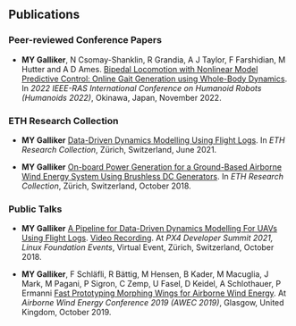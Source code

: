 ## Publications

### Peer-reviewed Conference Papers

* **MY Galliker**, N Csomay-Shanklin, R Grandia, A J Taylor, F Farshidian, M Hutter and A D Ames. [Bipedal Locomotion with Nonlinear Model Predictive Control: Online Gait Generation using Whole-Body Dynamics](https://arxiv.org/pdf/2203.07429.pdf). In *2022 IEEE-RAS International Conference on Humanoid Robots (Humanoids 2022)*, Okinawa, Japan, November 2022.   

### ETH Research Collection

* **MY Galliker** [Data-Driven Dynamics Modelling Using Flight Logs](https://www.research-collection.ethz.ch/handle/20.500.11850/507495). In *ETH Research Collection*, Zürich, Switzerland, June 2021.   

* **MY Galliker** [On-board Power Generation for a Ground-Based Airborne Wind Energy System Using Brushless DC Generators](https://www.research-collection.ethz.ch/handle/20.500.11850/519007). In *ETH Research Collection*, Zürich, Switzerland, October 2018.   

### Public Talks

* **MY Galliker** [A Pipeline for Data-Driven Dynamics Modelling For UAVs Using Flight Logs](https://px4summit2021.sched.com/event/m8VY/a-pipeline-for-data-driven-dynamics-modelling-for-uavs-using-flight-logs-manuel-galliker-eth-zurich). [Video Recording](https://www.youtube.com/watch?v=kAsfptZU4uk). At *PX4 Developer Summit 2021, Linux Foundation Events*, Virtual Event, Zürich, Switzerland, October 2018.   

* **MY Galliker**, F Schläfli, R Bättig, M Hensen, B Kader, M Macuglia, J Mark, M Pagani, P Sigron, C Zemp, U Fasel, D Keidel, A Schlothauer, P Ermanni [Fast Prototyping Morphing Wings for Airborne Wind Energy](https://repository.tudelft.nl/islandora/object/uuid:f040d916-43f0-4820-9257-62bfa0a43bbc?collection=research). At *Airborne Wind Energy Conference 2019 (AWEC 2019)*, Glasgow, United Kingdom, October 2019.   

